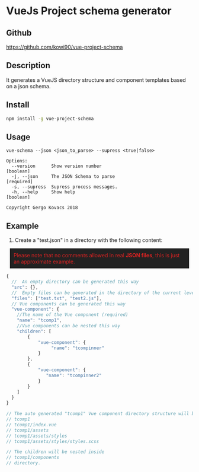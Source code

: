 # VueJs Project schema generator

## Github

https://github.com/kowi90/vue-project-schema
## Description
It generates a VueJS directory structure and component templates based on a json schema.

## Install
```bash
npm install -g vue-project-schema
```
## Usage
```
vue-schema --json <json_to_parse> --supress <true|false>

Options:
  --version      Show version number                                   [boolean]
  -j, --json     The JSON Schema to parse                             [required]
  -s, --supress  Supress process messages.
  -h, --help     Show help                                             [boolean]

Copyright Gergo Kovacs 2018

```
## Example
1. Create a "test.json" in a directory with the following content:
<div style="color:#dd2222;background-color:#222;margin:10px;padding:10px;">    
Please note that no comments allowed in real <b>JSON files</b>, this is just an approximate example.
</div>

```javascript
{
  //  An empty directory can be generated this way
  "src": {},
  //  Empty files can be generated in the directory of the current level
  "files": ["test.txt", "test2.js"],
  // Vue components can be generated this way
  "vue-component": {
    //The name of the Vue component (required)
    "name": "tcomp1",
    //Vue components can be nested this way
    "children": [
        {
        	"vue-component": {
                 "name": "tcompinner"
            }
        },
        {
          	"vue-component": {
               "name": "tcompinner2"
          	}
    	}
	]
  }
}

// The auto generated "tcomp1" Vue component directory structure will be:
// tcomp1
// tcomp1/index.vue
// tcomp1/assets
// tcomp1/assets/styles
// tcomp1/assets/styles/styles.scss

// The children will be nested inside
// tcomp1/components
// directory.

```